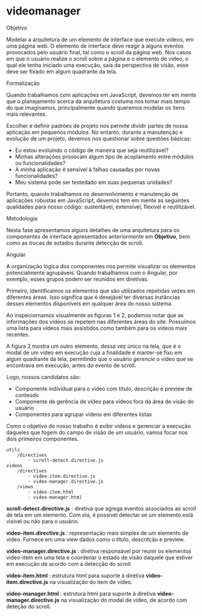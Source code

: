 # videomanager

Objetivo

Modelar a arquitetura de um elemento de interface que execute vídeos, em uma página web. O elemento de interface deve reagir à alguns eventos provocados pelo usuário final, tal como o scroll da página web. Nos casos em que o usuário realize o scroll sobre a página e o elemento de vídeo, o qual ele tenha iniciado uma execução, saia da perspectiva de visão, esse deve ser fixado em algum quadrante da tela.


Formalização

Quando trabalhamos com aplicações em JavaScript, devemos ter em mente que o planejamento acerca da arquitetura costuma nos tomar mais tempo do que imaginamos, principalmente quando queremos modelar os itens mais relevantes.

Escolher e definir padrões de projeto nos permite dividir partes de nossa aplicação em pequenos módulos. No entanto, durante a manutenção e evolução de um projeto, devemos nos questionar sobre questões básicas:

- Eu estou evoluindo o código de maneira que seja reutilizável?
- Minhas alterações provocam algum tipo de acoplamento entre módulos ou funcionalidades?
- A minha aplicação é sensível à falhas causadas por novas funcionalidades?
- Meu sistema pode ser testedado em suas pequenas unidades?

Portanto, quando trabalhamos no desenvolvimento e manutenção de aplicações robustas em JavaScript, devemos tem em mente as seguintes qualidades para nosso código: sustentável, extensível, flexível e reutilizável.

Metodologia

Nesta fase apresentamos alguns detalhes de uma arquitetura para os componentes de interface apresentados anteriormente em **Objetivo**, bem como as trocas de estados durante detecção de scroll.

Angular

A organização lógica dos componentes nos permite visualizar os elementos potencialmente agrupáveis. Quando trabalhamos com o Angular, por exemplo, esses grupos podem ser reunidos em diretivas.

Primeiro, identificamos os elementos que são utilizados repetidas vezes em diferentes áreas. Isso significa que é desejável ter diversas instâncias desses elementos disponíveis em qualquer área do nosso sistema.

Ao inspeciornamos visualmente as figuras 1 e 2, podemos notar que as informações dos vídeos se repetem nas diferentes áreas do site. Possuímos uma lista para vídeos mais assistidos como também para os vídeos mais recentes.

A figura 2 mostra um outro elemento, dessa vez único na tela, que é o modal de um vídeo em execução cuja a finalidade é manter-se fixo em algum quadrante da tela, permitindo que o usuário *gerencie* o vídeo que se encontrava em execução, antes do evento de scroll.

Logo, nossos candidatos são:
- Componente individual para o vídeo com título, descrição e preview de conteúdo
- Componente de gerência de vídeo para vídeos fora da área de visão do usuário
- Componentes para agrupar vídeos em diferentes listas

Como o objetivo do nosso trabalho é exibir vídeos e gerenciar a execução daqueles que fogem do campo de visão de um usuário, vamos focar nos dois primeiros componentes.



```
utils
    /directives
        - scroll-detect.directive.js
videos
    /directives
        - video-item.directive.js
        - video-manager.directive.js
    /views
        - video-item.html
        - video-manager.html
```

**scroll-detect.directive.js** : diretiva que agrega eventos associados ao scroll de tela em um elemento. Com ela, é possível detectar se um elemento está visível ou não para o usuário.

**video-item.directive.js** : representação mais simples de um elemento de vídeo. Fornece em uma view dados como o título, descritção e preview.

**video-manager.directive.js** : diretiva responsável por reunir os elementos video-item em uma tela e coordenar o estado de visão daquele que estiver em execução de acordo com a detecção do scroll.

**video-item.html** : estrutura html para suporte à diretiva **video-item.directive.js** na visualização do item de vídeo.

**video-manager.html** : estrutura html para suporte à diretiva **video-manager.directive.js** na visualização do modal de vídeo, de acordo com deteção do scroll.
